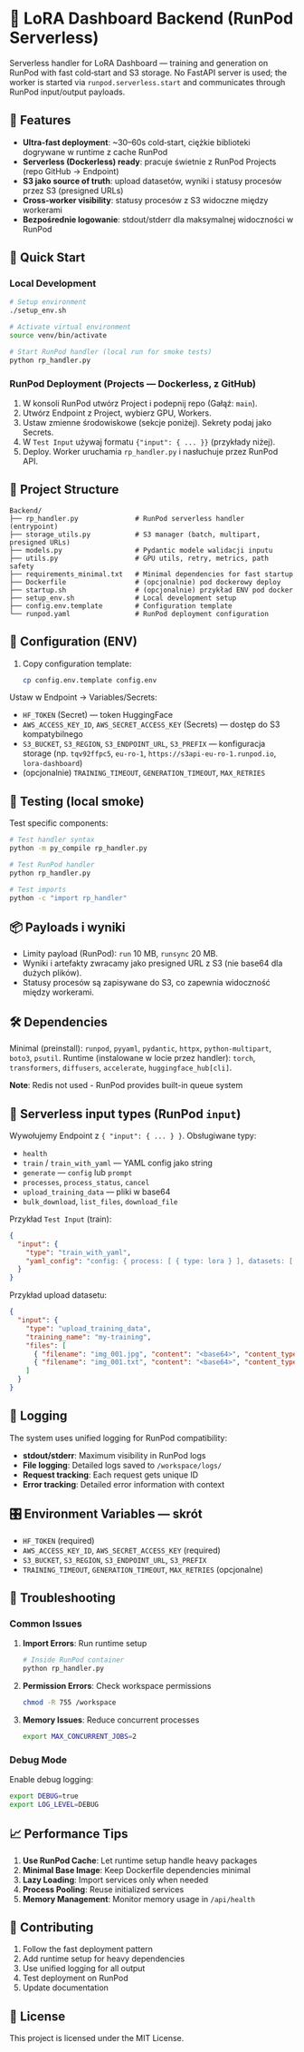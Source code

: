 # 🚀 LoRA Dashboard Backend (RunPod Serverless)

Serverless handler for LoRA Dashboard — training and generation on RunPod with fast cold‑start and S3 storage. No FastAPI server is used; the worker is started via `runpod.serverless.start` and communicates through RunPod input/output payloads.

## 🎯 Features

- **Ultra‑fast deployment**: ~30–60s cold‑start, ciężkie biblioteki dogrywane w runtime z cache RunPod
- **Serverless (Dockerless) ready**: pracuje świetnie z RunPod Projects (repo GitHub → Endpoint)
- **S3 jako source of truth**: upload datasetów, wyniki i statusy procesów przez S3 (presigned URLs)
- **Cross‑worker visibility**: statusy procesów z S3 widoczne między workerami
- **Bezpośrednie logowanie**: stdout/stderr dla maksymalnej widoczności w RunPod

## 🚀 Quick Start

### Local Development

```bash
# Setup environment
./setup_env.sh

# Activate virtual environment  
source venv/bin/activate

# Start RunPod handler (local run for smoke tests)
python rp_handler.py
```

### RunPod Deployment (Projects — Dockerless, z GitHub)

1) W konsoli RunPod utwórz Project i podepnij repo (Gałąź: `main`).
2) Utwórz Endpoint z Project, wybierz GPU, Workers.
3) Ustaw zmienne środowiskowe (sekcje poniżej). Sekrety podaj jako Secrets.
4) W `Test Input` używaj formatu `{"input": { ... }}` (przykłady niżej).
5) Deploy. Worker uruchamia `rp_handler.py` i nasłuchuje przez RunPod API.

## 📁 Project Structure

```
Backend/
├── rp_handler.py              # RunPod serverless handler (entrypoint)
├── storage_utils.py           # S3 manager (batch, multipart, presigned URLs)
├── models.py                  # Pydantic modele walidacji inputu
├── utils.py                   # GPU utils, retry, metrics, path safety
├── requirements_minimal.txt   # Minimal dependencies for fast startup
├── Dockerfile                 # (opcjonalnie) pod dockerowy deploy
├── startup.sh                 # (opcjonalnie) przykład ENV pod docker
├── setup_env.sh               # Local development setup
├── config.env.template        # Configuration template
└── runpod.yaml                # RunPod deployment configuration
```

## 🔧 Configuration (ENV)

1. Copy configuration template:
   ```bash
   cp config.env.template config.env
   ```

Ustaw w Endpoint → Variables/Secrets:

- `HF_TOKEN` (Secret) — token HuggingFace
- `AWS_ACCESS_KEY_ID`, `AWS_SECRET_ACCESS_KEY` (Secrets) — dostęp do S3 kompatybilnego
- `S3_BUCKET`, `S3_REGION`, `S3_ENDPOINT_URL`, `S3_PREFIX` — konfiguracja storage (np. `tqv92ffpc5`, `eu-ro-1`, `https://s3api-eu-ro-1.runpod.io`, `lora-dashboard`)
- (opcjonalnie) `TRAINING_TIMEOUT`, `GENERATION_TIMEOUT`, `MAX_RETRIES`

## 🧪 Testing (local smoke)

Test specific components:
```bash
# Test handler syntax
python -m py_compile rp_handler.py

# Test RunPod handler
python rp_handler.py

# Test imports
python -c "import rp_handler"
```

## 📦 Payloads i wyniki

- Limity payload (RunPod): `run` 10 MB, `runsync` 20 MB.
- Wyniki i artefakty zwracamy jako presigned URL z S3 (nie base64 dla dużych plików).
- Statusy procesów są zapisywane do S3, co zapewnia widoczność między workerami.

## 🛠️ Dependencies

Minimal (preinstall): `runpod`, `pyyaml`, `pydantic`, `httpx`, `python-multipart`, `boto3`, `psutil`.
Runtime (instalowane w locie przez handler): `torch`, `transformers`, `diffusers`, `accelerate`, `huggingface_hub[cli]`.

**Note**: Redis not used - RunPod provides built-in queue system

## 🔄 Serverless input types (RunPod `input`)

Wywołujemy Endpoint z `{ "input": { ... } }`. Obsługiwane typy:

- `health`
- `train` / `train_with_yaml` — YAML config jako string
- `generate` — `config` lub `prompt`
- `processes`, `process_status`, `cancel`
- `upload_training_data` — pliki w base64
- `bulk_download`, `list_files`, `download_file`

Przykład `Test Input` (train):

```json
{
  "input": {
    "type": "train_with_yaml",
    "yaml_config": "config: { process: [ { type: lora } ], datasets: [ { folder_path: 'my-training' } ] }"
  }
}
```

Przykład upload datasetu:

```json
{
  "input": {
    "type": "upload_training_data",
    "training_name": "my-training",
    "files": [
      { "filename": "img_001.jpg", "content": "<base64>", "content_type": "image/jpeg" },
      { "filename": "img_001.txt", "content": "<base64>", "content_type": "text/plain" }
    ]
  }
}
```

## 📝 Logging

The system uses unified logging for RunPod compatibility:
- **stdout/stderr**: Maximum visibility in RunPod logs
- **File logging**: Detailed logs saved to `/workspace/logs/`
- **Request tracking**: Each request gets unique ID
- **Error tracking**: Detailed error information with context

## 🎛️ Environment Variables — skrót

- `HF_TOKEN` (required)
- `AWS_ACCESS_KEY_ID`, `AWS_SECRET_ACCESS_KEY` (required)
- `S3_BUCKET`, `S3_REGION`, `S3_ENDPOINT_URL`, `S3_PREFIX`
- `TRAINING_TIMEOUT`, `GENERATION_TIMEOUT`, `MAX_RETRIES` (opcjonalne)

## 🚨 Troubleshooting

### Common Issues

1. **Import Errors**: Run runtime setup
   ```bash
   # Inside RunPod container
   python rp_handler.py
   ```

2. **Permission Errors**: Check workspace permissions
   ```bash
   chmod -R 755 /workspace
   ```

3. **Memory Issues**: Reduce concurrent processes
   ```bash
   export MAX_CONCURRENT_JOBS=2
   ```

### Debug Mode

Enable debug logging:
```bash
export DEBUG=true
export LOG_LEVEL=DEBUG
```

## 📈 Performance Tips

1. **Use RunPod Cache**: Let runtime setup handle heavy packages
2. **Minimal Base Image**: Keep Dockerfile dependencies minimal  
3. **Lazy Loading**: Import services only when needed
4. **Process Pooling**: Reuse initialized services
5. **Memory Management**: Monitor memory usage in `/api/health`

## 🤝 Contributing

1. Follow the fast deployment pattern
2. Add runtime setup for heavy dependencies
3. Use unified logging for all output
4. Test deployment on RunPod
5. Update documentation

## 📄 License

This project is licensed under the MIT License.